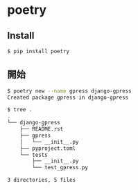 # poetry

## Install

~~~bash
$ pip install poetry
~~~

## 開始

~~~bash
$ poetry new --name gpress django-gpress
Created package gpress in django-gpress
~~~

~~~bash
$ tree .
.
└── django-gpress
    ├── README.rst
    ├── gpress
    │   └── __init__.py
    ├── pyproject.toml
    └── tests
        ├── __init__.py
        └── test_gpress.py

3 directories, 5 files
~~~
